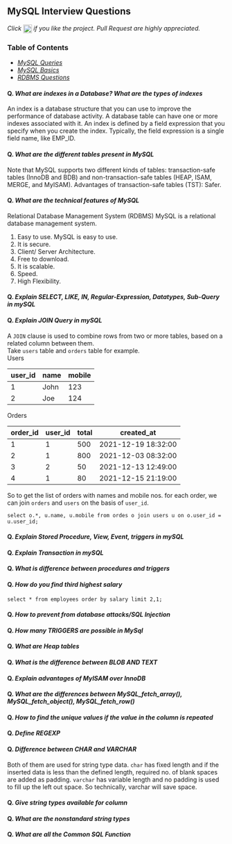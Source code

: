 ## MySQL Interview Questions

*Click <img src="https://github.com/learning-zone/mysql-interview-questions/blob/master/assets/star.png" width="20" height="20" align="absmiddle" title="Star" /> if you like the project. Pull Request are highly appreciated.*

### Table of Contents

* *[MySQL Queries](mysql-queries.md)*
* *[MySQL Basics](sql-commands.md)*
* *[RDBMS Questions](rdbms-questions.md)*


#### Q. ***What are indexes in a Database? What are the types of indexes***
An index is a database structure that you can use to improve the performance of database activity. A database table can have one or more indexes associated with it. An index is defined by a field expression that you specify when you create the index. Typically, the field expression is a single field name, like EMP_ID.

#### Q. ***What are the different tables present in MySQL***
Note that MySQL supports two different kinds of tables: transaction-safe tables (InnoDB and BDB) and non-transaction-safe tables (HEAP, ISAM, MERGE, and MyISAM). Advantages of transaction-safe tables (TST): Safer.
#### Q. ***What are the technical features of MySQL*** 
Relational Database Management System (RDBMS) MySQL is a relational database management system.  
1. Easy to use. MySQL is easy to use.  
2. It is secure.  
3. Client/ Server Architecture.  
4. Free to download.  
5. It is scalable.  
6. Speed.  
7. High Flexibility.  

#### Q. ***Explain SELECT, LIKE, IN, Regular-Expression, Datatypes, Sub-Query in mySQL***
#### Q. ***Explain JOIN Query in mySQL***
A `JOIN` clause is used to combine rows from two or more tables, based on a related column between them.  
Take `users` table and `orders` table for example.  
Users  

|user_id|name|mobile|
|---|---|---|
|1|John|123|
|2|Joe|124|

Orders  

|order_id|user_id|total|created_at|
|---|---|---|---|
|1|1|500|2021-12-19 18:32:00|
|2|1|800|2021-12-03 08:32:00|
|3|2|50|2021-12-13 12:49:00|
|4|1|80|2021-12-15 21:19:00|

So to get the list of orders with names and mobile nos. for each order, we can join `orders` and `users` on the basis of `user_id`.  
```
select o.*, u.name, u.mobile from ordes o join users u on o.user_id = u.user_id;
```

#### Q. ***Explain Stored Procedure, View, Event, triggers in mySQL***
#### Q. ***Explain Transaction in mySQL***
#### Q. ***What is difference between procedures and triggers***
#### Q. ***How do you find third highest salary***
```
select * from employees order by salary limit 2,1;
```
#### Q. ***How to prevent from database attacks/SQL Injection***
#### Q. ***How many TRIGGERS are possible in MySql***
#### Q. ***What are Heap tables***
#### Q. ***What is the difference between BLOB AND TEXT***
#### Q. ***Explain advantages of MyISAM over InnoDB***
#### Q. ***What are the differences between MySQL_fetch_array(), MySQL_fetch_object(), MySQL_fetch_row()***
#### Q. ***How to find the unique values if the value in the column is repeated***
#### Q. ***Define REGEXP*** 
#### Q. ***Difference between CHAR and VARCHAR*** 
Both of them are used for string type data. `char` has fixed length and if the inserted data is less than the defined length, required no. of blank spaces are added as padding. `varchar` has variable length and no padding is used to fill up the left out space. So technically, varchar will save space.
#### Q. ***Give string types available for column***
#### Q. ***What are the nonstandard string types***
#### Q. ***What are all the Common SQL Function***
